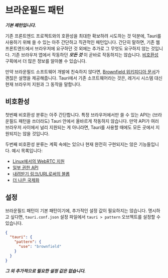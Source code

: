 # 브라운필드 패턴

_**기본 패턴입니다.**_

기존 프론트엔드 프로젝트와의 호환성을 최대한 확보하려 시도하는 것 덕분에, Tauri를 사용하기 위해 쓸 수 있는 아주 간단하고 직관적인 패턴입니다. 간단히 말하면, 기존 웹 프론트엔드에서 브라우저에 요구하던 것 외에는 추가로 그 무엇도 요구하지 않는 것입니다. 기존 브라우저 앱에서 작동하던 _**모든 것**_ 이 곧바로 작동하지는 않습니다. [비호환성](#incompatibilities) 구획에서 더 많은 정보를 알아볼 수 있습니다.

만약 브라운필드 소프트웨어 개발에 친숙하지 않다면, [Brownfield 위키피디아 문서][]가 괜찮은 설명을 제공해줍니다. Tauri에서 기존 소프트웨어라는 것은, 레거시 시스템 대신 현재 브라우저 지원과 그 동작을 말합니다.

## 비호환성

첫번째 비호환성 분류는 아주 간단합니다. 특정 브라우저에서만 쓸 수 있는 API는 (브라운필드 패턴을 쓰더라도) Tauri 안에서 올바르게 작동하지 않습니다. 만약 API가 여러 브라우저 사이에서 널리 지원되는 게 아니라면, Tauri를 사용할 때에도 모든 곳에서 지원되지는 않을 것입니다.

두번째 비호환성 분류는 계획 속에는 있으나 현재 완전히 구현되지는 않은 기능들입니다. 예시 목록입니다:

- [Linux에서의 WebRTC 지원](https://github.com/tauri-apps/wry/issues/85)
- [일부 권한 API](https://github.com/tauri-apps/wry/issues/81)
- [내려받기 링크/URL로써의 블롭](https://github.com/tauri-apps/wry/issues/349)
- [더 나은 국제화](https://github.com/tauri-apps/wry/issues/442)

## 설정

브라운필드 패턴이 기본 패턴이기에, 추가적인 설정 값이 필요하지는 않습니다. 명시하고 싶다면, `tauri.conf.json` 설정 파일에서 `tauri > pattern` 오브젝트를 설정할 수 있습니다.

```json
{
  "tauri": {
    "pattern": {
      "use": "brownfield"
    }
  }
}
```

_**그 외 추가적으로 필요한 설정 값은 없습니다.**_

[Brownfield 위키피디아 문서]: https://en.wikipedia.org/wiki/Brownfield_(software_development)
